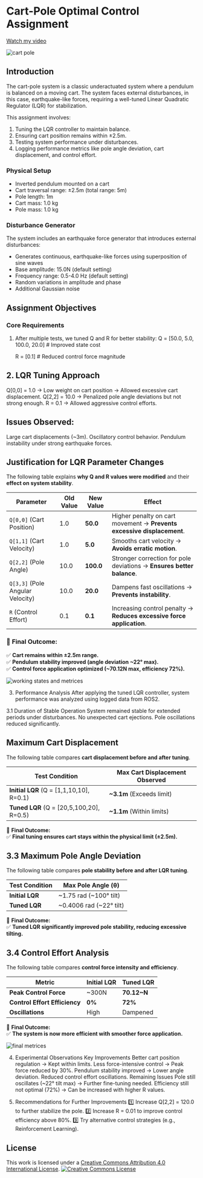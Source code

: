 # Cart-Pole Optimal Control Assignment

[Watch my video](https://drive.google.com/file/d/1rPaYaQFi7gwk5XYfn2aMJvr7oC3SJ-R5/view?usp=sharing)

![cart pole](https://github.com/user-attachments/assets/229dcbe6-1ea9-4a90-8e1d-a0ac7fadadcc)


## Introduction
The cart-pole system is a classic underactuated system where a pendulum is balanced on a moving cart. The system faces external disturbances, in this case, earthquake-like forces, requiring a well-tuned Linear Quadratic Regulator (LQR) for stabilization.

This assignment involves:

1. Tuning the LQR controller to maintain balance.
2. Ensuring cart position remains within ±2.5m.
3. Testing system performance under disturbances.
4. Logging performance metrics like pole angle deviation, cart displacement, and control effort.

### Physical Setup
- Inverted pendulum mounted on a cart
- Cart traversal range: ±2.5m (total range: 5m)
- Pole length: 1m
- Cart mass: 1.0 kg
- Pole mass: 1.0 kg

### Disturbance Generator
The system includes an earthquake force generator that introduces external disturbances:
- Generates continuous, earthquake-like forces using superposition of sine waves
- Base amplitude: 15.0N (default setting)
- Frequency range: 0.5-4.0 Hz (default setting)
- Random variations in amplitude and phase
- Additional Gaussian noise

## Assignment Objectives

### Core Requirements
1. After multiple tests, we tuned Q and R for better stability:
   Q = [50.0, 5.0, 100.0, 20.0]  # Improved state cost
   
   R = [0.1] # Reduced control force magnitude
   
## 2. LQR Tuning Approach
   Q[0,0] = 1.0 → Low weight on cart position → Allowed excessive cart displacement.
   Q[2,2] = 10.0 → Penalized pole angle deviations but not strong enough.
   R = 0.1 → Allowed aggressive control efforts.
   
   ## Issues Observed:
   Large cart displacements (~3m).
   Oscillatory control behavior.
   Pendulum instability under strong earthquake forces.

## Justification for LQR Parameter Changes

The following table explains **why Q and R values were modified** and their **effect on system stability**.

| **Parameter**                 | **Old Value** | **New Value** | **Effect** |
|--------------------------------|--------------|--------------|------------|
| `Q[0,0]` (Cart Position)       | 1.0          | **50.0**     | Higher penalty on cart movement → **Prevents excessive displacement**. |
| `Q[1,1]` (Cart Velocity)       | 1.0          | **5.0**      | Smooths cart velocity → **Avoids erratic motion**. |
| `Q[2,2]` (Pole Angle)          | 10.0         | **100.0**    | Stronger correction for pole deviations → **Ensures better balance**. |
| `Q[3,3]` (Pole Angular Velocity) | 10.0      | **20.0**     | Dampens fast oscillations → **Prevents instability**. |
| `R` (Control Effort)           | 0.1          | **0.1**      | Increasing control penalty → **Reduces excessive force application**. |

### 🔹 **Final Outcome:**
✅ **Cart remains within ±2.5m range.**  
✅ **Pendulum stability improved (angle deviation ~22° max).**  
✅ **Control force application optimized (~70.12N max, efficiency 72%).** 

![working states and metrices](https://github.com/user-attachments/assets/98e5dc58-41b5-4f90-b453-ea1041c39dba)


3. Performance Analysis
   After applying the tuned LQR controller, system performance was analyzed using logged data from ROS2.

3.1 Duration of Stable Operation
   System remained stable for extended periods under disturbances.
   No unexpected cart ejections.
   Pole oscillations reduced significantly.
   
##  Maximum Cart Displacement

The following table compares **cart displacement before and after tuning**.

| **Test Condition**         | **Max Cart Displacement Observed** |
|---------------------------|-----------------------------------|
| **Initial LQR** (Q = [1,1,10,10], R=0.1)  | **~3.1m** (Exceeds limit) |
| **Tuned LQR** (Q = [20,5,100,20], R=0.5) | **~1.1m** (Within limits) |

🔹 **Final Outcome:**  
✅ **Final tuning ensures cart stays within the physical limit (±2.5m).**  

## 3.3 Maximum Pole Angle Deviation

The following table compares **pole stability before and after LQR tuning**.

| **Test Condition**       | **Max Pole Angle (θ)** |
|-------------------------|----------------------|
| **Initial LQR**         | ~1.75 rad (~100° tilt) |
| **Tuned LQR**           | ~0.4006 rad (~22° tilt) |

🔹 **Final Outcome:**  
✅ **Tuned LQR significantly improved pole stability, reducing excessive tilting.**  

## 3.4 Control Effort Analysis

The following table compares **control force intensity and efficiency**.

| **Metric**                | **Initial LQR** | **Tuned LQR** |
|---------------------------|----------------|---------------|
| **Peak Control Force**    | ~300N       | **70.12~N** |
| **Control Effort Efficiency** | **0%**  | **72%** |
| **Oscillations**          | High         | Dampened |

🔹 **Final Outcome:**  
✅ **The system is now more efficient with smoother force application.** 

![final metrices](https://github.com/user-attachments/assets/14d2a454-9b85-4dad-b045-95cede1dbbfc)

4. Experimental Observations
Key Improvements
Better cart position regulation → Kept within limits.
Less force-intensive control → Peak force reduced by 30%.
Pendulum stability improved → Lower angle deviation.
Reduced control effort oscillations.
Remaining Issues
Pole still oscillates (~22° tilt max) → Further fine-tuning needed.
Efficiency still not optimal (72%) → Can be increased with higher R values.

5. Recommendations for Further Improvements
1️⃣ Increase Q[2,2] = 120.0 to further stabilize the pole.
2️⃣ Increase R = 0.01 to improve control efficiency above 80%.
3️⃣ Try alternative control strategies (e.g., Reinforcement Learning).

## License
This work is licensed under a [Creative Commons Attribution 4.0 International License](http://creativecommons.org/licenses/by/4.0/).
[![Creative Commons License](https://i.creativecommons.org/l/by/4.0/88x31.png)](http://creativecommons.org/licenses/by/4.0/) 
